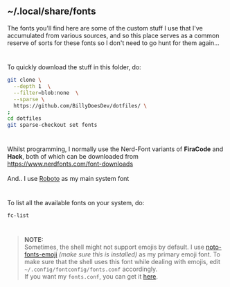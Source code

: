 ## ~/.local/share/fonts

The fonts you'll find here are some of the custom stuff I use that I've accumulated from various sources, and so this place serves as a common reserve of sorts for these fonts so I don't need to go hunt for them again...
#
To quickly download the stuff in this folder, do:
```sh
git clone \
  --depth 1  \
  --filter=blob:none  \
  --sparse \
  https://github.com/BillyDoesDev/dotfiles/ \
;
cd dotfiles
git sparse-checkout set fonts
```

#
Whilst programming, I normally use the Nerd-Font variants of **FiraCode** and **Hack**, both of which can be downloaded from https://www.nerdfonts.com/font-downloads</br></br>
And.. I use [Roboto](https://fonts.google.com/specimen/Roboto) as my main system font
#
To list all the available fonts on your system, do:
```sh
fc-list
```
#
>**NOTE:**</br>
Sometimes, the shell might not support emojis by default. I use [noto-fonts-emoji](https://archlinux.org/packages/extra/any/noto-fonts-emoji/) *(make sure this is installed)* as my primary emoji font. To make sure that the shell uses this font while dealing with emojis, edit `~/.config/fontconfig/fonts.conf` accordingly.</br>
If you want my `fonts.conf`, you can get it [here](https://raw.githubusercontent.com/BillyDoesDev/dotfiles/main/fonts/fonts.conf).

